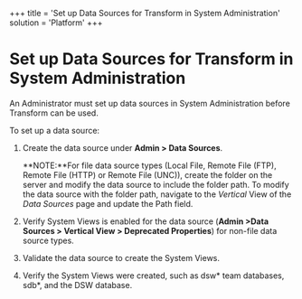 +++
title = 'Set up Data Sources for Transform in System Administration'
solution = 'Platform'
+++

# Set up Data Sources for Transform in System Administration

An Administrator must set up data sources in System Administration
before Transform can be used.

To set up a data source:

1.  Create the data source under **Admin \> Data Sources**.
    
    **NOTE:**For file data source types (Local File, Remote File (FTP),
    Remote File (HTTP) or Remote File (UNC)), create the folder on the
    server and modify the data source to include the folder path. To
    modify the data source with the folder path, navigate to the
    *Vertical* View of the *Data Sources* page and update the Path
    field.

2.  Verify System Views is enabled for the data source
    (<span style="font-weight: bold;">Admin \></span>**Data Sources \>
    Vertical View \> Deprecated Properties**) for non-file data source
    types.

3.  Validate the data source to create the System Views.

4.  Verify the System Views were created, such as dsw\* team databases,
    sdb\*, and the DSW database.
